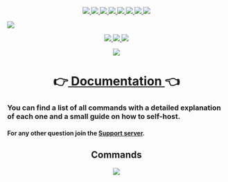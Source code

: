<p align="center">
  <a href="https://opensource.org/licenses/Apache-2.0"> <!--LICENSE-->
    <img src="https://img.shields.io/github/license/mirko93s/chill?logo=apache&style=for-the-badge">
  </a>
  <a href="https://github.com/mirko93s/Chill/releases"> <!--RELEASES-->
    <img src="https://img.shields.io/github/v/release/mirko93s/chill?color=8a2be2&include_prereleases&style=for-the-badge">
  </a>
  <a href="#"> <!--LANGUAGE-->
    <img src="https://img.shields.io/github/languages/top/mirko93s/chill?logo=javascript&style=for-the-badge">
  </a>
  <a href="https://github.com/discordjs/discord.js/"> <!--DISCORDJS-->
    <img src="https://img.shields.io/github/package-json/dependency-version/mirko93s/chill/discord.js?logo=discord&logoColor=blue&style=for-the-badge">
  </a>
  <a href="#"> <!--BUILD-->
    <img src="https://img.shields.io/appveyor/build/mirko93s/chill?logo=appveyor&style=for-the-badge">
  </a>
  <a href="#"> <!--CODEQUALITY-->
    <img src="https://img.shields.io/codefactor/grade/github/mirko93s/chill/master?logo=codefactor&style=for-the-badge">
  </a>
  <a href="#"> <!--LINES-->
    <img src="https://img.shields.io/tokei/lines/github/mirko93s/chill?style=for-the-badge">
  </a>
  <a href="#"> <!--LASTCOMMIT-->
    <img src="https://img.shields.io/github/last-commit/mirko93s/chill?style=for-the-badge">
  </a>
</p>  
 
<img src="https://i.imgur.com/Ekzr8tX.gif" data-canonical-src="https://i.imgur.com/Ekzr8tX.gif" />

<p align="center">
  <a href="https://discord.gg/2ktWcAb">
    <img src="https://i.imgur.com/d7Eet0y.png">
  </a>
  <a href="https://discord.com/api/oauth2/authorize?client_id=945659412817772575&permissions=8&scope=bot%20applications.commands&response_type=code&redirect_uri=https%3A%2F%2Fdiscord.com%2Finvite%2F2ktWcAb">
    <img src="https://i.imgur.com/OJpg8dD.png">
  </a>
  <a href="https://github.com/mirko93s/Chill/releases">
    <img src="https://i.imgur.com/xN1Y074.png">
  </a>
</p>
<p align="center">
  <a href="https://top.gg/bot/605617264628203520">
    <img src="https://top.gg/api/widget/status/605617264628203520.svg">
  </a>
</p>

<h1 align="center">
  👉<a href="https://docs.chill.ovh/"> Documentation </a>👈
</h1>

### You can find a list of all commands with a detailed explanation of each one and a small guide on how to self-host.

#### For any other question join the [Support server](https://discord.gg/2ktWcAb).  

<h2 align="center">
  Commands
</h2>
<p align="center">
  <a href="#">
    <img src="https://i.imgur.com/0XPUQBq.png">
  </a>
</p>
